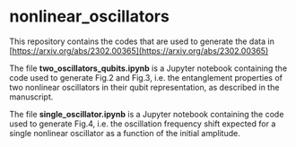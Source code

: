 # nonlinear_oscillators
This repository contains the codes that are used to generate the data in  [https://arxiv.org/abs/2302.00365](https://arxiv.org/abs/2302.00365)

The file **two_oscillators_qubits.ipynb** is a Jupyter notebook containing the code used to generate Fig.2 and Fig.3, i.e. the entanglement properties 
of two nonlinear oscillators in their qubit representation, as described in the manuscript.

The file **single_oscillator.ipynb** is a Jupyter notebook containing the code used to generate Fig.4, i.e. the oscillation frequency shift 
expected for a single nonlinear oscillator as a function of the initial amplitude.
